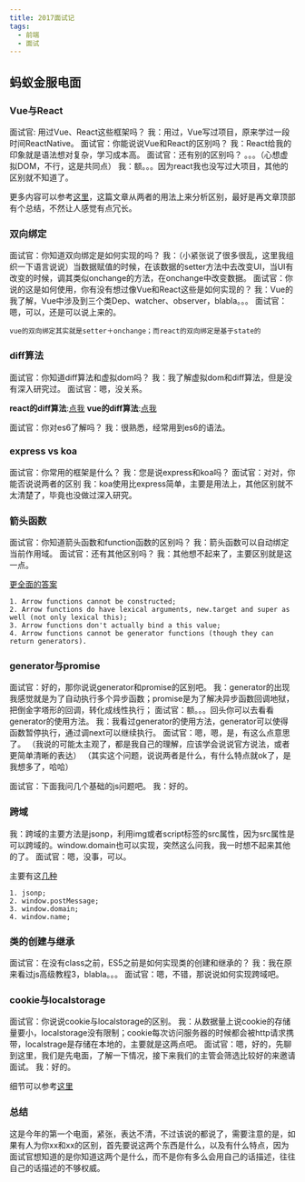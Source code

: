 ```yaml
---
title: 2017面试记
tags:
  - 前端
  - 面试
---
```


## 蚂蚁金服电面

### Vue与React

面试官: 用过Vue、React这些框架吗？
我：用过，Vue写过项目，原来学过一段时间ReactNative。
面试官：你能说说Vue和React的区别吗？
我：React给我的印象就是语法想对复杂，学习成本高。
面试官：还有别的区别吗？
。。。（心想虚拟DOM，不行，这是共同点）
我：额。。。因为react我也没写过大项目，其他的区别就不知道了。

更多内容可以参考[这里](http://www.tuicool.com/articles/2QJjeeQ)，这篇文章从两者的用法上来分析区别，最好是再文章顶部有个总结，不然让人感觉有点冗长。

### 双向绑定

面试官：你知道双向绑定是如何实现的吗？
我：（小紧张说了很多很乱，这里我组织一下语言说说）当数据赋值的时候，在该数据的setter方法中去改变UI，当UI有改变的时候，调其类似onchange的方法，在onchange中改变数据。
面试官：你说的这是如何使用，你有没有想过像Vue和React这些是如何实现的？
我：Vue的我了解，Vue中涉及到三个类Dep、watcher、observer，blabla。。。
面试官：嗯，可以，还是可以说上来的。

```
vue的双向绑定其实就是setter＋onchange；而react的双向绑定是基于state的
```

### diff算法

面试官：你知道diff算法和虚拟dom吗？
我：我了解虚拟dom和diff算法，但是没有深入研究过。
面试官：嗯，没关系。

**react的diff算法**:[点我](http://www.infoq.com/cn/articles/react-dom-diff?from=timeline&isappinstalled=0)
**vue的diff算法**:[点我](https://github.com/youngwind/blog/issues/91)

面试官：你对es6了解吗？
我：很熟悉，经常用到es6的语法。

### express vs koa

面试官：你常用的框架是什么？
我：您是说express和koa吗？
面试官：对对，你能否说说两者的区别
我：koa使用比express简单，主要是用法上，其他区别就不太清楚了，毕竟也没做过深入研究。

### 箭头函数

面试官：你知道箭头函数和function函数的区别吗？
我：箭头函数可以自动绑定当前作用域。
面试官：还有其他区别吗？
我：其他想不起来了，主要区别就是这一点。

[更全面的答案](http://stackoverflow.com/questions/32535110/what-are-the-differences-if-any-between-es6-arrow-functions-and-functions-boun)
```
1. Arrow functions cannot be constructed;
2. Arrow functions do have lexical arguments, new.target and super as well (not only lexical this);
3. Arrow functions don't actually bind a this value;
4. Arrow functions cannot be generator functions (though they can return generators).
```

### generator与promise

面试官：好的，那你说说generator和promise的区别吧。
我：generator的出现我感觉就是为了自动执行多个异步函数；promise是为了解决异步函数回调地狱，把倒金字塔形的回调，转化成线性执行；
面试官：额。。。回头你可以去看看generator的使用方法。
我：我看过generator的使用方法，generator可以使得函数暂停执行，通过调next可以继续执行。
面试官：嗯，嗯，是，有这么点意思了。
（我说的可能太主观了，都是我自己的理解，应该学会说说官方说法，或者更简单清晰的表达）
（其实这个问题，说说两者是什么，有什么特点就ok了，是我想多了，哈哈）

面试官：下面我问几个基础的js问题吧。
我：好的。

### 跨域

我：跨域的主要方法是jsonp，利用img或者script标签的src属性，因为src属性是可以跨域的。window.domain也可以实现，突然这么问我，我一时想不起来其他的了。
面试官：嗯，没事，可以。

主要有这[几种](http://www.cnblogs.com/2050/p/3191744.html)
```
1. jsonp;
2. window.postMessage;
3. window.domain;
4. window.name;
```

### 类的创建与继承

面试官：在没有class之前，ES5之前是如何实现类的创建和继承的？
我：我在原来看过js高级教程3，blabla。。。
面试官：嗯，不错，那说说如何实现跨域吧。

### cookie与localstorage

面试官：你说说cookie与localstorage的区别。
我：从数据量上说cookie的存储量要小，localstorage没有限制；cookie每次访问服务器的时候都会被http请求携带，localstrage是存储在本地的，主要就是这两点吧。
面试官：嗯，好的，先聊到这里，我们是先电面，了解一下情况，接下来我们的主管会筛选比较好的来邀请面试。
我：好的。

细节可以参考[这里](http://stackoverflow.com/questions/3220660/local-storage-vs-cookies)

### 总结

这是今年的第一个电面，紧张，表达不清，不过该说的都说了，需要注意的是，如果有人为你xx和xx的区别，首先要说这两个东西是什么，以及有什么特点，因为面试官想知道的是你知道这两个是什么，而不是你有多么会用自己的话描述，往往自己的话描述的不够权威。
